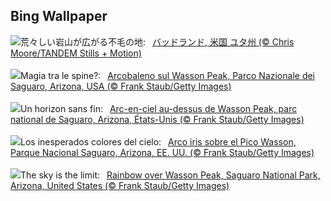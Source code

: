 ## Bing Wallpaper
![](https://www.bing.com/th?id=OHR.UtahBadlands_JA-JP2147654788_UHD.jpg&w=1000)荒々しい岩山が広がる不毛の地:&nbsp;&ensp;[バッドランド, 米国 ユタ州 (© Chris Moore/TANDEM Stills + Motion)](https://www.bing.com/th?id=OHR.UtahBadlands_JA-JP2147654788_UHD.jpg)
<br><br/>
![](https://www.bing.com/th?id=OHR.SaguaroRainbow_IT-IT7336031543_UHD.jpg&w=1000)Magia tra le spine?:&nbsp;&ensp;[Arcobaleno sul Wasson Peak, Parco Nazionale dei Saguaro, Arizona, USA (© Frank Staub/Getty Images)](https://www.bing.com/th?id=OHR.SaguaroRainbow_IT-IT7336031543_UHD.jpg)
<br><br/>
![](https://www.bing.com/th?id=OHR.SaguaroRainbow_FR-FR7652479435_UHD.jpg&w=1000)Un horizon sans fin:&nbsp;&ensp;[Arc-en-ciel au-dessus de Wasson Peak, parc national de Saguaro, Arizona, États-Unis (© Frank Staub/Getty Images)](https://www.bing.com/th?id=OHR.SaguaroRainbow_FR-FR7652479435_UHD.jpg)
<br><br/>
![](https://www.bing.com/th?id=OHR.SaguaroRainbow_ES-ES6828628699_UHD.jpg&w=1000)Los inesperados colores del cielo:&nbsp;&ensp;[Arco iris sobre el Pico Wasson, Parque Nacional Saguaro, Arizona, EE. UU. (© Frank Staub/Getty Images)](https://www.bing.com/th?id=OHR.SaguaroRainbow_ES-ES6828628699_UHD.jpg)
<br><br/>
![](https://www.bing.com/th?id=OHR.SaguaroRainbow_EN-GB1954302225_UHD.jpg&w=1000)The sky is the limit:&nbsp;&ensp;[Rainbow over Wasson Peak, Saguaro National Park, Arizona, United States (© Frank Staub/Getty Images)](https://www.bing.com/th?id=OHR.SaguaroRainbow_EN-GB1954302225_UHD.jpg)
<br><br/>
